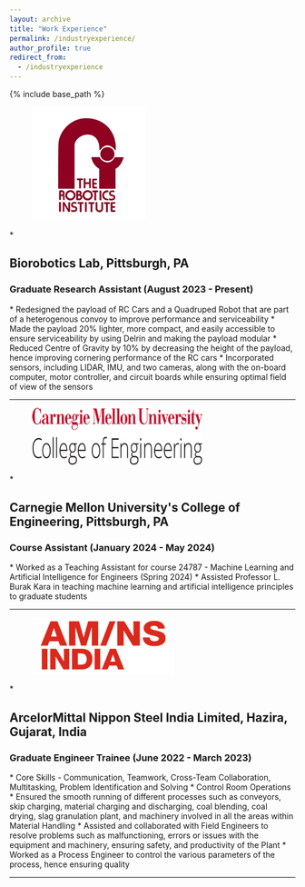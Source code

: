 ```yaml
---
layout: archive
title: "Work Experience"
permalink: /industryexperience/
author_profile: true
redirect_from:
  - /industryexperience
---
```


{% include base_path %}

<figure>
  <img src="/images/robotics_institute.png" alt="RI Logo" style="width:200px;height:200px;">
  </figure>
* <h2>Biorobotics Lab, Pittsburgh, PA</h2>
  <h3>Graduate Research Assistant (August 2023 - Present)</h3>
  *	Redesigned the payload of RC Cars and a Quadruped Robot that are part of a heterogenous convoy to improve performance and serviceability
  * Made the payload 20% lighter, more compact, and easily accessible to ensure serviceability by using Delrin and making the payload modular
  * Reduced Centre of Gravity by 10% by decreasing the height of the payload, hence improving cornering performance of the RC cars
  * Incorporated sensors, including LIDAR, IMU, and two cameras, along with the on-board computer, motor controller, and circuit boards while ensuring optimal field of view of the sensors
  
---

<figure>
  <img src="/images/college_of_engineering.png" alt="COE Logo" style="width:300px;height:100px;">
  </figure>
* <h2>Carnegie Mellon University's College of Engineering, Pittsburgh, PA</h2>
  <h3>Course Assistant (January 2024 - May 2024)</h3>
  *	Worked as a Teaching Assistant for course 24787 - Machine Learning and Artificial Intelligence for Engineers (Spring 2024)
  * Assisted Professor L. Burak Kara in teaching machine learning and artificial intelligence principles to graduate students

---

<figure>
  <img src="/images/AMNS_Logo.png" alt="AM/NS Logo" style="width:250px;height:100px;">
  </figure>
* <h2>ArcelorMittal Nippon Steel India Limited, Hazira, Gujarat, India</h2>
  <h3>Graduate Engineer Trainee (June 2022 - March 2023)</h3>
  * Core Skills - Communication, Teamwork, Cross-Team Collaboration, Multitasking, Problem Identification and Solving
  * Control Room Operations
  * Ensured the smooth running of different processes such as conveyors, skip charging, material charging and discharging, coal blending, coal drying, slag granulation plant, and machinery involved in all the areas within Material Handling
  * Assisted and collaborated with Field Engineers to resolve problems such as malfunctioning, errors or issues with  the equipment and machinery, ensuring safety, and productivity of the Plant
  * Worked as a Process Engineer to control the various parameters of the process, hence ensuring quality
  
---